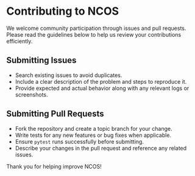 # Contributing to NCOS

We welcome community participation through issues and pull requests. Please read the guidelines below to help us review your contributions efficiently.

## Submitting Issues

- Search existing issues to avoid duplicates.
- Include a clear description of the problem and steps to reproduce it.
- Provide expected and actual behavior along with any relevant logs or screenshots.

## Submitting Pull Requests

- Fork the repository and create a topic branch for your change.
- Write tests for any new features or bug fixes when applicable.
- Ensure `pytest` runs successfully before submitting.
- Describe your changes in the pull request and reference any related issues.

Thank you for helping improve NCOS!
